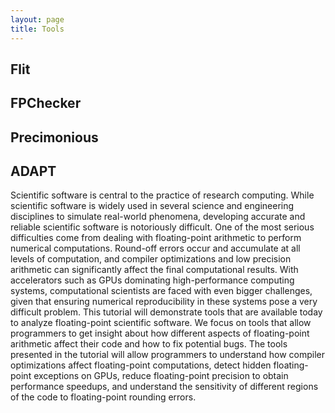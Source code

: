 ```yaml
---
layout: page
title: Tools
---
```


## Flit

## FPChecker

## Precimonious

## ADAPT

Scientific software is central to the practice of research computing. While scientific software is widely used in several science and engineering disciplines to simulate real-world phenomena, developing accurate and reliable scientific software is notoriously difficult. One of the most serious difficulties come from dealing with floating-point arithmetic to perform numerical computations. Round-off errors occur and accumulate at all levels of computation, and compiler optimizations and low precision arithmetic can significantly affect the final computational results. With accelerators such as GPUs dominating high-performance computing systems, computational scientists are faced with even bigger challenges, given that ensuring numerical reproducibility in these systems pose a very difficult problem. This tutorial will demonstrate tools that are available today to analyze floating-point scientific software. We focus on tools that allow programmers to get insight about how different aspects of floating-point arithmetic affect their code and how to fix potential bugs. The tools presented in the tutorial will allow programmers to understand how compiler optimizations affect floating-point computations, detect hidden floating-point exceptions on GPUs, reduce floating-point precision to obtain performance speedups, and understand the sensitivity of different regions of the code to floating-point rounding errors.
